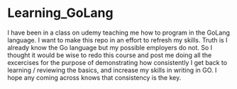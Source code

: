 # Learning_GoLang
 I have been in a class on udemy teaching me how to program in the GoLang language. I want to make this repo in an effort to refresh my skills. Truth is I already know the Go language but my possible employers do not. So I thought it would be wise to redo this course and post me doing all the excercises for the purpose of demonstrating how consistently I get back to learning / reviewing the basics, and increase my skills in writing in GO. I hope any coming across knows that consistency is the key.
